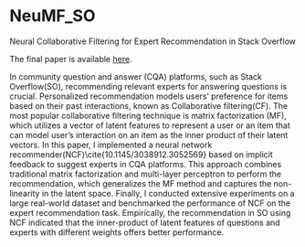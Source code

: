 # NeuMF_SO
Neural Collaborative Filtering for Expert Recommendation in Stack Overflow

The final paper is available [here](https://github.com/Minam7/NeuMF_SO/blob/master/Final%20Report/DL_Project_Report.pdf).

In community question and answer (CQA) platforms, such as Stack Overflow(SO), recommending relevant experts for answering questions is crucial. Personalized recommendation models users’ preference for items based on their past interactions, known as Collaborative filtering(CF). The most popular collaborative filtering technique is matrix factorization (MF), which utilizes a vector of latent features to represent a user or an item that can model user’s interaction on an item as the inner product of their latent vectors. In this paper, I implemented a neural network recommender(NCF)\cite{10.1145/3038912.3052569} based on implicit feedback to suggest experts in CQA platforms. This approach combines traditional matrix factorization and multi-layer perceptron to perform the recommendation, which generalizes the MF method and captures the non-linearity in the latent space. Finally, I conducted extensive experiments on a large real-world dataset and benchmarked the performance of NCF on the expert recommendation task. Empirically, the recommendation in SO using NCF indicated that the inner-product of latent features of questions and experts with different weights offers better performance.
